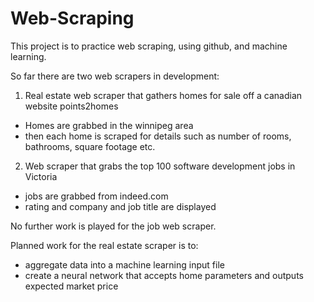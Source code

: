 # Web-Scraping

This project is to practice web scraping, using github, and machine learning.

So far there are two web scrapers in development:
1. Real estate web scraper that gathers homes for sale off a canadian website points2homes 
  - Homes are grabbed in the winnipeg area
  - then each home is scraped for details such as number of rooms, bathrooms, square footage etc.
2. Web scraper that grabs the top 100 software development jobs in Victoria
  - jobs are grabbed from indeed.com
  - rating and company and job title are displayed


No further work is played for the job web scraper.

Planned work for the real estate scraper is to:
- aggregate data into a machine learning input file
- create a neural network that accepts home parameters and outputs expected market price
